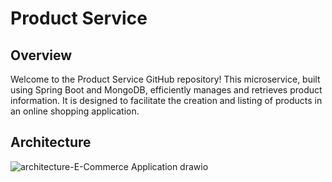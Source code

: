 # Product Service
## Overview
Welcome to the Product Service GitHub repository! This microservice, built using Spring Boot and MongoDB, efficiently manages and retrieves product information. It is designed to facilitate the creation and listing of products in an online shopping application.

## Architecture

![architecture-E-Commerce Application drawio](https://github.com/abhishekjain1416/product-service/assets/142833334/c13aec69-9a73-49da-82f3-d5e4f069107e)

